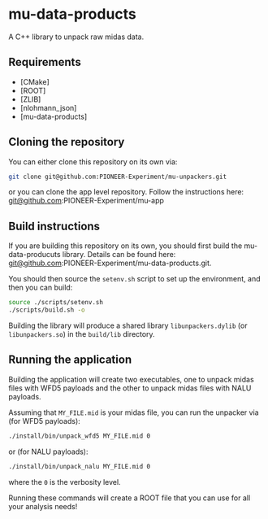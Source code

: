 # mu-data-products

A C++ library to unpack raw midas data.

## Requirements

- [CMake]
- [ROOT]
- [ZLIB]
- [nlohmann_json]
- [mu-data-products]

## Cloning the repository

You can either clone this repository on its own via:

```bash
git clone git@github.com:PIONEER-Experiment/mu-unpackers.git
``` 

or you can clone the app level repository. Follow the instructions here: git@github.com:PIONEER-Experiment/mu-app

## Build instructions

If you are building this repository on its own, you should first build the mu-data-producuts library. Details can be found here: git@github.com:PIONEER-Experiment/mu-data-products.git.

You should then source the `setenv.sh` script to set up the environment, and then you can build:

```bash
source ./scripts/setenv.sh
./scripts/build.sh -o
```

Building the library will produce a shared library `libunpackers.dylib` (or `libunpackers.so`) in the `build/lib` directory.

## Running the application

Building the application will create two executables, one to unpack midas files with WFD5 payloads and the other to unpack midas files with NALU payloads.

Assuming that `MY_FILE.mid` is your midas file, you can run the unpacker via (for WFD5 payloads):
```bash
./install/bin/unpack_wfd5 MY_FILE.mid 0
```
or (for NALU payloads):
```bash
./install/bin/unpack_nalu MY_FILE.mid 0
``` 
where the `0` is the verbosity level. 

Running these commands will create a ROOT file that you can use for all your analysis needs!